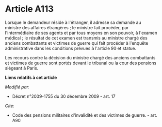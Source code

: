 # Article A113

Lorsque le demandeur réside à l'étranger, il adresse sa demande au ministre des affaires étrangères ; le ministre fait
procéder, par l'intermédiaire de ses agents et par tous moyens en son pouvoir, à l'examen médical ; le résultat de cet examen
est transmis au       ministre chargé des anciens combattants et victimes de guerre qui fait procéder à l'enquête
administrative dans les conditions prévues à l'article 90 et statue. 

Les recours contre la décision du       ministre chargé des anciens combattants et victimes de guerre sont portés devant le
tribunal ou la cour des pensions siégeant à Paris.

**Liens relatifs à cet article**

_Modifié par_:

  - Décret n°2009-1755 du 30 décembre 2009 - art. 17

_Cite_:

  - Code des pensions militaires d'invalidité et des victimes de guerre. - art. A90

